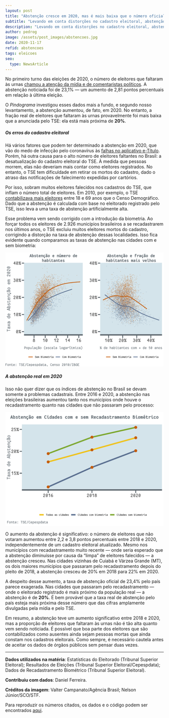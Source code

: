```yaml
---
layout: post
title: "Abstenção cresce em 2020, mas é mais baixa que o número oficial"
subtitle: "Levando em conta distorções no cadastro eleitoral, abstenção é de aproximadamente 20%"
description: "Levando em conta distorções no cadastro eleitoral, abstenção é de aproximadamente 20%"
author: pedrog
image: /assets/post_images/abstencoes.jpg
date: 2020-11-17
refid: abstencoes
tags: eleicoes
seo:
  type: NewsArticle
---
```


<p>No primeiro turno das eleições de 2020, o número de eleitores que faltaram às urnas <a href="http://g1.globo.com/globo-news/videos/v/eleicao-municipal-de-2020-bate-recorde-de-abstencoes-no-pais/9029136/">chamou a atenção da mídia e de comentaristas políticos</a>. A abstenção noticiada foi de 23,1% — um aumento de 2,81 pontos percentuais em relação à última eleição.</p>
<p>O <em>Pindograma</em> investigou esses dados mais a fundo, e segundo nosso levantamento, a abstenção aumentou, de fato, em 2020. No entanto, a fração real de eleitores que faltaram às urnas provavelmente foi mais baixa que a anunciada pelo TSE: ela está mais próxima de <b>20%</b>.</p>
<div id="os-erros-do-cadastro-eleitoral" class="section level5">
<h5>Os erros do cadastro eleitoral</h5>
<p>Há vários fatores que podem ter determinado a abstenção em 2020, que vão do medo de infecção pelo coronavírus às <a href="https://www.correiobraziliense.com.br/politica/2020/11/4888950-eleitores-relatam-problemas-no-acesso-ao-aplicativo-e-titulo-do-tse.html">falhas no aplicativo e-Título</a>. Porém, há outra causa para o alto número de eleitores faltantes no Brasil: a desatualização do cadastro eleitoral do TSE. À medida que pessoas morrem, elas não deveriam mais contar como eleitores registrados. No entanto, o TSE tem dificuldade em retirar os mortos do cadastro, dado o atraso das notificações de falecimento expedidas por cartórios.</p>
<p>Por isso, sobram muitos eleitores falecidos nos cadastros do TSE, que inflam o número total de eleitores. Em 2010, por exemplo, o TSE <a href="https://pindograma.com.br/2020/09/27/disenfranchisement.html">contabilizava mais eleitores</a> entre 18 e 69 anos que o Censo Demográfico. Dado que a abstenção é calculada com base no eleitorado registrado pelo TSE, isso leva a uma taxa de abstenção artificialmente alta.</p>
<p>Esse problema vem sendo corrigido com a introdução da biometria. Ao forçar todos os eleitores de 2.926 municípios brasileiros a se recadastrarem nos últimos anos, o TSE excluiu muitos eleitores mortos do cadastro, corrigindo a distorção na taxa de abstenção dessas localidades. Isso fica evidente quando comparamos as taxas de abstenção nas cidades com e sem biometria:</p>
<p><img src="/assets/post_images/Abstencoes_files/figure-html/unnamed-chunk-2-1.png" width="672" /></p>
</div>
<div id="a-abstenção-real-em-2020" class="section level5">
<h5>A abstenção real em 2020</h5>
<p>Isso não quer dizer que os índices de abstenção no Brasil se devam somente a problemas cadastrais. Entre 2016 e 2020, a abstenção nas eleições brasileiras aumentou tanto nos municípios onde houve o recadastramento quanto nas cidades que não passaram pelo processo:</p>
<p><img src="/assets/post_images/Abstencoes_files/figure-html/unnamed-chunk-3-1.png" width="672" /></p>
<p>O aumento da abstenção é significativo: o número de eleitores que não votaram aumentou entre 2,2 e 3,8 pontos percentuais entre 2018 e 2020, independentemente de um cadastro eleitoral atualizado. Mesmo nos municípios com recadastramento muito recente — onde seria esperado que a abstenção diminuísse por causa da “limpa” de eleitores falecidos — a abstenção cresceu. Nas cidades vizinhas de Cuiabá e Várzea Grande (MT), os dois maiores municípios que passaram pelo recadastramento depois do pleito de 2018, a abstenção cresceu de 20% em 2018 para 22% em 2020.</p>
<p>A despeito desse aumento, a taxa de abstenção oficial de 23,4% pelo país parece exagerada. Nas cidades que passaram pelo recadastramento — onde o eleitorado registrado é mais próximo da população real — a abstenção é de <strong>20%</strong>. É bem provável que a taxa real de abstenção pelo país esteja mais próxima desse número que das cifras amplamente divulgadas pela mídia e pelo TSE.</p>
<p>Em resumo, a abstenção teve um aumento significativo entre 2018 e 2020, mas a proporção de eleitores que faltaram às urnas não é tão alta quanto vem sendo noticiada. É possível que boa parte dos eleitores que são contabilizados como ausentes ainda sejam pessoas mortas que ainda constam nos cadastros eleitorais. Como sempre, é necessário cautela antes de aceitar os dados de órgãos públicos sem pensar duas vezes.</p>
<hr />
<p><strong>Dados utilizados na matéria</strong>: Estatísticas do Eleitorado (Tribunal Superior Eleitoral); Resultados de Eleições (Tribunal Superior Eleitoral/Cepespdata); Dados de Recadastramento Biométrico (Tribunal Superior Eleitoral).</p>
<p><strong>Contribuiu com dados</strong>: Daniel Ferreira.</p>
<p><strong>Créditos da imagem</strong>: Valter Campanato/Agência Brasil; Nelson Júnior/SCO/STF.</p>
<p>Para reproduzir os números citados, os dados e o código podem ser encontrados <a href="https://github.com/pindograma/materias/blob/master/2020-11-17-abstencoes/Abstencoes.Rmd">aqui</a>.</p>
</div>
